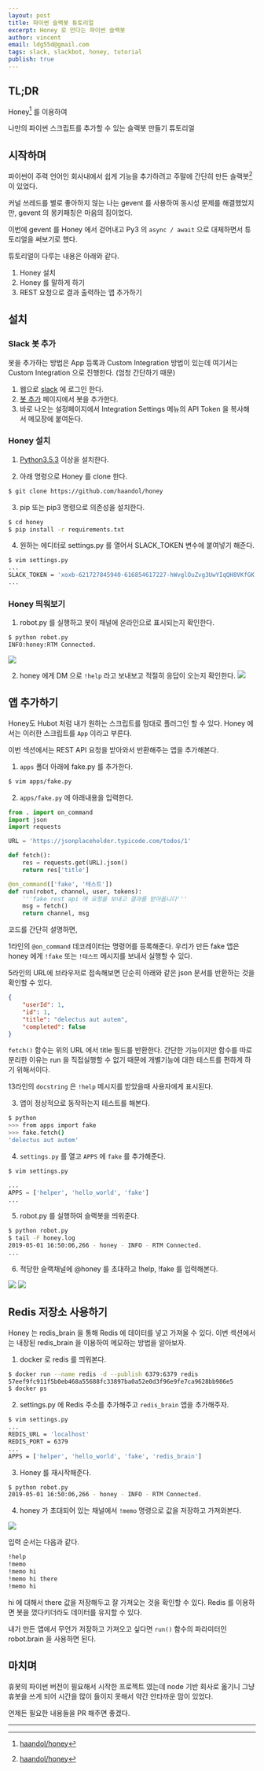 ```yaml
---
layout: post
title: 파이썬 슬랙봇 튜토리얼
excerpt: Honey 로 만다는 파이썬 슬랙봇
author: vincent
email: ldg55d@gmail.com
tags: slack, slackbot, honey, tutorial
publish: true
---
```


## TL;DR

Honey[^1] 를 이용하여

나만의 파이썬 스크립트를 추가할 수 있는 슬랙봇 만들기 튜토리얼

## 시작하며

파이썬이 주력 언어인 회사내에서 쉽게 기능을 추가하려고 주말에 간단히 만든 슬랙봇[^1] 이 있었다.

커널 쓰레드를 별로 좋아하지 않는 나는 gevent 를 사용하여 동시성 문제를 해결했었지만, gevent 의 몽키패칭은 마음의 짐이었다.

이번에 gevent 를 Honey 에서 걷어내고 Py3 의 `async / await` 으로 대체하면서 튜토리얼을 써보기로 했다.

튜토리얼이 다루는 내용은 아래와 같다.

1. Honey 설치
2. Honey 를 말하게 하기
3. REST 요청으로 결과 출력하는 앱 추가하기

## 설치

### Slack 봇 추가

봇을 추가하는 방법은 App 등록과 Custom Integration 방법이 있는데
여기서는 Custom Integration 으로 진행한다. (엄청 간단하기 때문)

1. 웹으로 [slack](slack.com) 에 로그인 한다.
2. [봇 추가](https://my.slack.com/services/new/bot) 페이지에서 봇을 추가한다.
3. 바로 나오는 설정페이지에서 Integration Settings 메뉴의 API Token 을 복사해서 메모장에 붙여둔다.

### Honey 설치

1. [Python3.5.3](http://python.org) 이상을 설치한다.

2. 아래 명령으로 Honey 를 clone 한다.

```bash
$ git clone https://github.com/haandol/honey
```

3. pip 또는 pip3 명령으로 의존성을 설치한다.

```bash
$ cd honey
$ pip install -r requirements.txt
```

4. 원하는 에디터로 settings.py 를 열어서 SLACK_TOKEN 변수에 붙여넣기 해준다.

```bash
$ vim settings.py
...
SLACK_TOKEN = 'xoxb-621727845940-616854617227-hWvglOuZvg3UwYIqQH8VKfGK'
...
```

### Honey 띄워보기

1. robot.py 를 실행하고 봇이 채널에 온라인으로 표시되는지 확인한다.

```bash
$ python robot.py
INFO:honey:RTM Connected.
```

![](/assets/img/20190430/honey-online.png)

2. honey 에게 DM 으로 `!help` 라고 보내보고 적절히 응답이 오는지 확인한다.
![](/assets/img/20190430/honey-response.png)

## 앱 추가하기

Honey도 Hubot 처럼 내가 원하는 스크립트를 맘대로 플러그인 할 수 있다.
Honey 에서는 이러한 스크립트를 `App` 이라고 부른다.

이번 섹션에서는 REST API 요청을 받아와서 반환해주는 앱을 추가해본다.

1. `apps` 폴더 아래에 fake.py 를 추가한다.

```bash
$ vim apps/fake.py
```

2. `apps/fake.py` 에 아래내용을 입력한다.

```python
from . import on_command
import json
import requests

URL = 'https://jsonplaceholder.typicode.com/todos/1'

def fetch():
    res = requests.get(URL).json()
    return res['title']

@on_command(['fake', '테스트'])
def run(robot, channel, user, tokens):
    '''fake rest api 에 요청을 보내고 결과를 받아옵니다'''
    msg = fetch()
    return channel, msg
```

코드를 간단히 설명하면,

1라인의 `@on_command` 데코레이터는 명령어를 등록해준다.
우리가 만든 fake 앱은 honey 에게 `!fake` 또는 `!테스트` 메시지를 보내서 실행할 수 있다.

5라인의 URL에 브라우저로 접속해보면 단순히 아래와 같은 json 문서를 반환하는 것을 확인할 수 있다.
```json
{
    "userId": 1,
    "id": 1,
    "title": "delectus aut autem",
    "completed": false
}
```

`fetch()` 함수는 위의 URL 에서 title 필드를 반환한다. 간단한 기능이지만 함수를 따로 분리한 이유는 run 을 직접실행할 수 없기 때문에 개별기능에 대한 테스트를 편하게 하기 위해서이다.

13라인의 `docstring` 은 `!help` 메시지를 받았을때 사용자에게 표시된다.

3. 앱이 정상적으로 동작하는지 테스트를 해본다.

```bash
$ python
>>> from apps import fake
>>> fake.fetch()
'delectus aut autem'
```

4. `settings.py` 를 열고 `APPS` 에 `fake` 를 추가해준다.

```bash
$ vim settings.py
```
```python
...
APPS = ['helper', 'hello_world', 'fake']                                        
...
```

5. robot.py 를 실행하여 슬랙봇을 띄워준다.

```bash
$ python robot.py
$ tail -F honey.log
2019-05-01 16:50:06,266 - honey - INFO - RTM Connected.
...
```

6. 적당한 슬랙채널에 @honey 를 초대하고 !help, !fake 를 입력해본다.

![](/assets/img/20190430/honey-invite.png)
![](/assets/img/20190430/honey-send-command.png)

## Redis 저장소 사용하기

Honey 는 redis_brain 을 통해 Redis 에 데이터를 넣고 가져올 수 있다.
이번 섹션에서는 내장된 redis_brain 을 이용하여 메모하는 방법을 알아보자.

1. docker 로 redis 를 띄워본다.

```bash
$ docker run --name redis -d --publish 6379:6379 redis
57eef9fc911f5b0eb468a55688fc33897ba0a52e0d3f96e9fe7ca9628bb986e5
$ docker ps
```

2. settings.py 에 Redis 주소를 추가해주고 `redis_brain` 앱을 추가해주자.

```bash
$ vim settings.py
...
REDIS_URL = 'localhost'
REDIS_PORT = 6379
...
APPS = ['helper', 'hello_world', 'fake', 'redis_brain']
```

3. Honey 를 재시작해준다.

```bash
$ python robot.py
2019-05-01 16:50:06,266 - honey - INFO - RTM Connected.
```

4. honey 가 초대되어 있는 채널에서 `!memo` 명령으로 값을 저장하고 가져와본다.

![](/assets/img/20190430/honey-memo.png)

입력 순서는 다음과 같다.
```bash
!help
!memo
!memo hi
!memo hi there
!memo hi
``` 

hi 에 대해서 there 값을 저장해두고 잘 가져오는 것을 확인할 수 있다. Redis 를 이용하면 봇을 껐다키더라도 데이터를 유지할 수 있다.

내가 만든 앱에서 무언가 저장하고 가져오고 싶다면 `run()` 함수의 파라미터인 robot.brain 을 사용하면 된다.

## 마치며

휴봇의 파이썬 버전이 필요해서 시작한 프로젝트 였는데 node 기반 회사로 옮기니 그냥 휴봇을 쓰게 되어 시간을 많이 들이지 못해서 약간 안타까운 맘이 있었다.

언제든 필요한 내용들을 PR 해주면 좋겠다.

----

[^1]: [haandol/honey](https://github.com/haandol/honey)